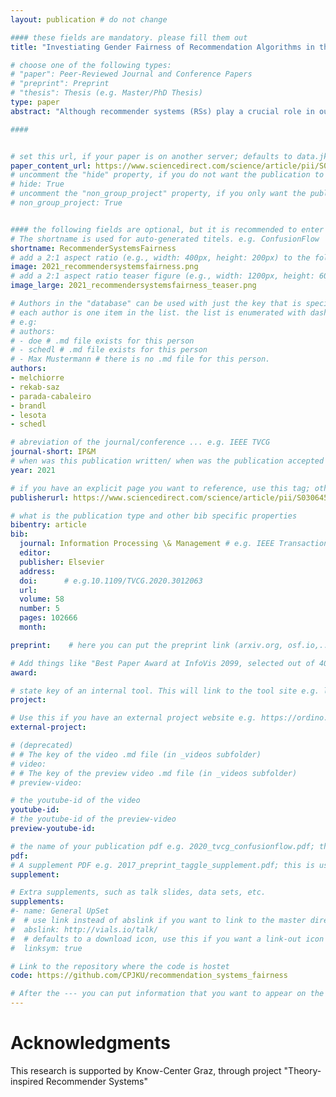 ```yaml
---
layout: publication # do not change

#### these fields are mandatory. please fill them out
title: "Investiating Gender Fairness of Recommendation Algorithms in the Music Domain" # title of your publication 

# choose one of the following types:
# "paper": Peer-Reviewed Journal and Conference Papers
# "preprint": Preprint
# "thesis": Thesis (e.g. Master/PhD Thesis)
type: paper
abstract: "Although recommender systems (RSs) play a crucial role in our society, previous studies have revealed that the performance of RSs may considerably differ between groups of individuals with different characteristics or from different demographics. In this case, a RS is considered to be unfair when it does not perform equally well for different groups of users. Considering the importance of RSs in the distribution and consumption of musical content worldwide, a careful evaluation of fairness in the context of music RSs is crucial. To this end, we first introduce LFM-2b, a novel large-scale real-world dataset of music listening records, comprising a subset to investigate bias of RSs regarding users’ demographics. We then define a notion of fairness based on the performance gap of a RS between the users with different demographics, and evaluate a variety of collaborative filtering algorithms in terms of accuracy and beyond-accuracy metrics to explore the fairness in the RS results toward a specific gender group. We observe the existence of significant discrepancies (unfairness) between the performance of algorithms across male and female user groups. Based on these discrepancies, we explore to what extent recommender algorithms lead to intensifying the underlying population bias in the final results. We also study the effect of a resampling strategy, commonly used as debiasing method , which yields slight improvements in the fairness measures of various algorithms while maintaining their accuracy and beyond-accuracy performance." # insert the abstract of your publication between the quotes; you can use html e.g. to make links (<a></a>) or generate bold (<b></b>) etc. text 

####


# set this url, if your paper is on another server; defaults to data.jku-vds-lab.at
paper_content_url: https://www.sciencedirect.com/science/article/pii/S0306457321001540
# uncomment the "hide" property, if you do not want the publication to be displayed on the website (usually you don't need this)
# hide: True
# uncomment the "non_group_project" property, if you only want the publication to be displayed on your personal page (i.e. publications where you contributed, but does not have anything to do with the Vis Group e.g. Master Thesis,...)
# non_group_project: True


#### the following fields are optional, but it is recommended to enter as much information as possible
# The shortname is used for auto-generated titels. e.g. ConfusionFlow
shortname: RecommenderSystemsFairness
# add a 2:1 aspect ratio (e.g., width: 400px, height: 200px) to the folder /assets/images/papers/ e.g. 2020_tvcg_confusionflow.png
image: 2021_recommendersystemsfairness.png
# add a 2:1 aspect ratio teaser figure (e.g., width: 1200px, height: 600px) to the folder /assets/images/papers/ e.g. 2020_tvcg_confusionflow_teaser.png
image_large: 2021_recommendersystemsfairness_teaser.png

# Authors in the "database" can be used with just the key that is specified in the corresponding .md file (usually it is the lastname in lower case e.g. doe). Authors that do not have an individual page here should be stated with their full name (e.g. John Doe)
# each author is one item in the list. the list is enumerated with dashes ("-")
# e.g:
# authors:
# - doe # .md file exists for this person
# - schedl # .md file exists for this person
# - Max Mustermann # there is no .md file for this person.
authors:
- melchiorre
- rekab-saz
- parada-cabaleiro
- brandl
- lesota
- schedl

# abreviation of the journal/conference ... e.g. IEEE TVCG
journal-short: IP&M
# when was this publication written/ when was the publication accepted (e.g. 2020)
year: 2021

# if you have an explicit page you want to reference, use this tag; otherwise it will be generated from your doi
publisherurl: https://www.sciencedirect.com/science/article/pii/S0306457321001540 # add link to publisher page of your publication

# what is the publication type and other bib specific properties
bibentry: article
bib:
  journal: Information Processing \& Management # e.g. IEEE Transactions on Visualization and Computer Graphics (to appear)
  editor: 
  publisher: Elsevier
  address: 
  doi:		# e.g.10.1109/TVCG.2020.3012063
  url: 
  volume: 58
  number: 5
  pages: 102666
  month: 

preprint:	 # here you can put the preprint link (arxiv.org, osf.io,...) e.g. https://arxiv.org/abs/1910.00969

# Add things like "Best Paper Award at InfoVis 2099, selected out of 4000 submissions"
award:

# state key of an internal tool. This will link to the tool site e.g. lineup (usually not needed)
project: 

# Use this if you have an external project website e.g. https://ordino.caleydoapp.org/
external-project: 

# (deprecated)
# # The key of the video .md file (in _videos subfolder)
# video: 
# # The key of the preview video .md file (in _videos subfolder)
# preview-video:

# the youtube-id of the video
youtube-id: 
# the youtube-id of the preview-video
preview-youtube-id: 

# the name of your publication pdf e.g. 2020_tvcg_confusionflow.pdf; this is usually uploaded to the caleydo aws server
pdf: 
# A supplement PDF e.g. 2017_preprint_taggle_supplement.pdf; this is usually uploaded to the caleydo aws server
supplement: 

# Extra supplements, such as talk slides, data sets, etc.
supplements:
#- name: General UpSet
#  # use link instead of abslink if you want to link to the master directory
#  abslink: http://vials.io/talk/
#  # defaults to a download icon, use this if you want a link-out icon
#  linksym: true

# Link to the repository where the code is hostet
code: https://github.com/CPJKU/recommendation_systems_fairness

# After the --- you can put information that you want to appear on the website using markdown formatting or HTML. A good example are acknowledgements, extra references, an erratum, etc.
---
```


# Acknowledgments

This research is supported by Know-Center Graz, through project "Theory-inspired Recommender Systems"
